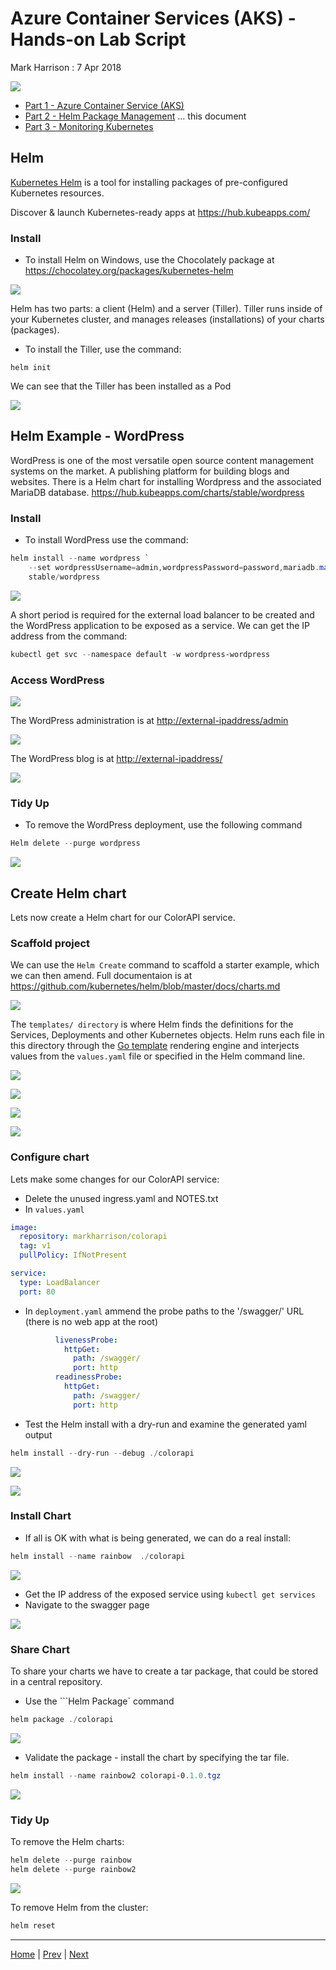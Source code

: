 # Azure Container Services (AKS) - Hands-on Lab Script

Mark Harrison : 7 Apr 2018

![](Images/AKS.png)

- [Part 1 - Azure Container Service (AKS)](aks-1.md)
- [Part 2 - Helm Package Management](aks-2.md)  ... this document
- [Part 3 - Monitoring Kubernetes](aks-3.md)

## Helm

[Kubernetes Helm](https://github.com/kubernetes/helm) is a tool for installing packages of pre-configured Kubernetes resources.

Discover & launch  Kubernetes-ready apps at <https://hub.kubeapps.com/>

### Install

- To install Helm on Windows, use the Chocolately package at <https://chocolatey.org/packages/kubernetes-helm>

![](Images/HelmChocolatey.png)

Helm has two parts: a client (Helm) and a server (Tiller). Tiller runs inside of your Kubernetes cluster, and manages releases (installations) of your charts (packages).

- To install the Tiller, use the command:

```text
helm init
```

We can see that the Tiller has been installed as a Pod

![](Images/HelmTiller.png)

## Helm Example - WordPress

WordPress is one of the most versatile open source content management systems on the market. A publishing platform for building blogs and websites.  There is a Helm chart for installing Wordpress and the associated MariaDB database. <https://hub.kubeapps.com/charts/stable/wordpress>

### Install

- To install WordPress use the command:

```PowerShell
helm install --name wordpress `
    --set wordpressUsername=admin,wordpressPassword=password,mariadb.mariadbRootPassword=secretpassword `
    stable/wordpress
```

![](Images/HelpWordPress.png)

A short period is required for the external load balancer to be created and the WordPress application to be exposed as a service.  We can get the IP address from the command:

```PowerShell
kubectl get svc --namespace default -w wordpress-wordpress
```

### Access WordPress

![](Images/WordPressService.png)

The WordPress administration is at <http://external-ipaddress/admin>

![](Images/WordPressAdmin.png)

The WordPress blog is at <http://external-ipaddress/>

![](Images/WordPressBlog.png)

### Tidy Up

- To remove the WordPress deployment, use the following command

```PowerShell
Helm delete --purge wordpress
```

![](Images/HelmRemoveWordPress.png)

## Create Helm chart

Lets now create a Helm chart for our ColorAPI service.

### Scaffold project

We can use the `Helm Create` command to scaffold a starter example, which we can then amend.  Full documentaion is at <https://github.com/kubernetes/helm/blob/master/docs/charts.md>

![](Images/HelmCreate.png)

 The `templates/ directory` is where Helm finds the definitions for the Services, Deployments and other Kubernetes objects.  Helm runs each file in this directory through the [Go template](https://golang.org/pkg/text/template/) rendering engine and interjects values from the `values.yaml` file or specified in the Helm command line.

 ![](Images/HelmCreateService.png)

![](Images/HelmCreateDeployment.png)

![](Images/HelmCreateValues.png)

![](Images/HelmCreateChart.png)

### Configure chart

Lets make some changes for our ColorAPI service:

- Delete the unused ingress.yaml and NOTES.txt
- In `values.yaml`

```yaml
image:
  repository: markharrison/colorapi
  tag: v1
  pullPolicy: IfNotPresent

service:
  type: LoadBalancer
  port: 80
```

- In `deployment.yaml` ammend the probe paths to the '/swagger/' URL (there is no web app at the root)

```yaml
          livenessProbe:
            httpGet:
              path: /swagger/
              port: http
          readinessProbe:
            httpGet:
              path: /swagger/
              port: http
```

- Test the Helm install with a dry-run and examine the generated yaml output

```PowerShell
helm install --dry-run --debug ./colorapi
```

![](Images/HelmDryRun1.png)

![](Images/HelmDryRun2.png)

### Install Chart

- If all is OK with what is being generated, we can do a real install:

```PowerShell
helm install --name rainbow  ./colorapi
```

![](Images/HelmRainbow.png)

- Get the IP address of the exposed service using `kubectl get services`
- Navigate to the swagger page

![](Images/HelmRainbowSwagger.png)

### Share Chart

To share your charts we have to create a tar package, that could be stored in a central repository.

- Use the ```Helm Package` command

```PowerShell
helm package ./colorapi
```

![](Images/HelmPackage.png)

- Validate the package - install the chart by specifying the tar file.

```PowerShell
helm install --name rainbow2 colorapi-0.1.0.tgz
```

![](Images/HelmRainbow2.png)

### Tidy Up

To remove the Helm charts:

```PowerShell
helm delete --purge rainbow
helm delete --purge rainbow2
```

![](Images/HelmRemoveRainbow.png)

To remove Helm from the cluster:

```PowerShell
helm reset
```

---
[Home](aks-0.md) | [Prev](aks-1.md) | [Next](aks-3.md)